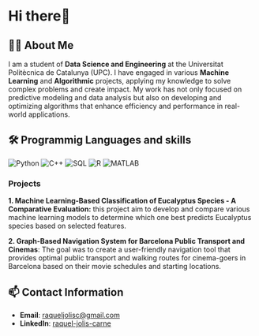 # **Hi there👋** 

## 👨‍🎓 About Me
I am a student of **Data Science and Engineering** at the Universitat Politècnica de Catalunya (UPC). I have engaged in various **Machine Learning** and **Algorithmic** projects, applying my knowledge to solve complex problems and create impact. My work has not only focused on predictive modeling and data analysis but also on developing and optimizing algorithms that enhance efficiency and performance in real-world applications.


## 🛠 Programmig Languages and skills
![Python](https://progress-bar.dev/90/?title=Python&width=500&color=brightgreen)
![C++](https://progress-bar.dev/80/?title=C++&width=500&color=blue)
![SQL](https://progress-bar.dev/80/?title=SQL&width=500&color=purple)
![R](https://progress-bar.dev/75/?title=R&width=500&color=red)
![MATLAB](https://progress-bar.dev/65/?title=MATLAB&width=500&color=purple)


### Projects
 **1. Machine Learning-Based Classification of Eucalyptus Species - A Comparative Evaluation:** this project aim to develop and compare various machine learning models to determine which one best predicts Eucalyptus species based on selected features.

**2. Graph-Based Navigation System for Barcelona Public Transport and Cinemas**: The goal was to create a user-friendly navigation tool that provides optimal public transport and walking routes for cinema-goers in Barcelona based on their movie schedules and starting locations.



## 📫 Contact Information
- **Email**: [raqueljolisc@gmail.com](mailto:raqueljolisc@gmail.com)
- **LinkedIn**: [raquel-jolis-carne](www.linkedin.com/in/raquel-jolis-carne)


<!---
raqueljolis/raqueljolis is a ✨ special ✨ repository because its `README.md` (this file) appears on your GitHub profile.
You can click the Preview link to take a look at your changes.
--->
